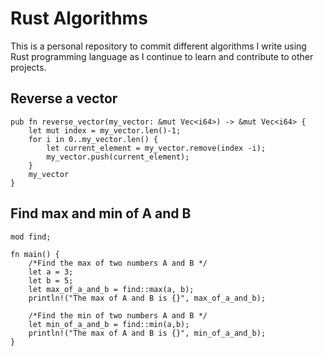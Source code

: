 # Rust Algorithms
This is a personal repository to commit different algorithms I write using Rust programming language as I continue to learn and contribute to other projects.

## Reverse a vector
```
pub fn reverse_vector(my_vector: &mut Vec<i64>) -> &mut Vec<i64> {
    let mut index = my_vector.len()-1;
    for i in 0..my_vector.len() {
        let current_element = my_vector.remove(index -i);
        my_vector.push(current_element);
    }
    my_vector
}
```

## Find max and min of A and B
```
mod find;

fn main() {
    /*Find the max of two numbers A and B */
    let a = 3;
    let b = 5;
    let max_of_a_and_b = find::max(a, b);
    println!("The max of A and B is {}", max_of_a_and_b);

    /*Find the min of two numbers A and B */
    let min_of_a_and_b = find::min(a,b);
    println!("The max of A and B is {}", min_of_a_and_b);
}

```